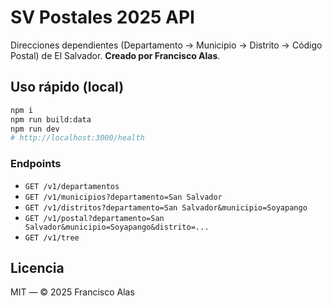 # SV Postales 2025 API

Direcciones dependientes (Departamento → Municipio → Distrito → Código Postal) de El Salvador. **Creado por Francisco Alas**.

## Uso rápido (local)

```bash
npm i
npm run build:data
npm run dev
# http://localhost:3000/health
```

### Endpoints
- `GET /v1/departamentos`
- `GET /v1/municipios?departamento=San Salvador`
- `GET /v1/distritos?departamento=San Salvador&municipio=Soyapango`
- `GET /v1/postal?departamento=San Salvador&municipio=Soyapango&distrito=...`
- `GET /v1/tree`


## Licencia
MIT — © 2025 Francisco Alas
